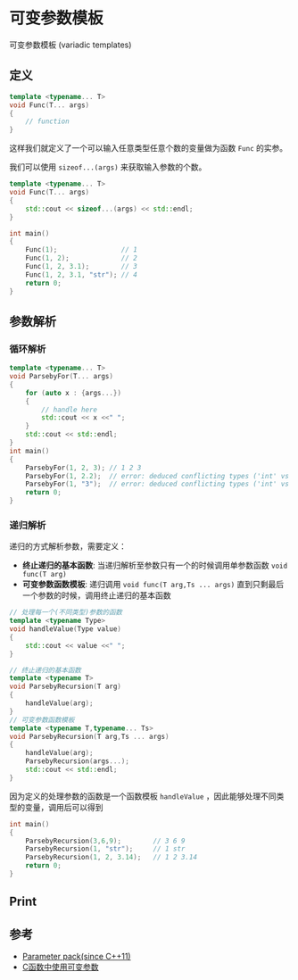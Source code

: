 # 可变参数模板


可变参数模板 (variadic templates)
## 定义
```cpp
template <typename... T>
void Func(T... args)
{
    // function 
}

```
这样我们就定义了一个可以输入任意类型任意个数的变量做为函数 `Func` 的实参。

我们可以使用 `sizeof...(args)` 来获取输入参数的个数。
```cpp
template <typename... T>
void Func(T... args)
{
    std::cout << sizeof...(args) << std::endl;
}

int main()
{
    Func(1);                // 1
    Func(1, 2);             // 2
    Func(1, 2, 3.1);        // 3
    Func(1, 2, 3.1, "str"); // 4
    return 0;
}
```

## 参数解析
### 循环解析
```cpp
template <typename... T>
void ParsebyFor(T... args)
{
    for (auto x : {args...})
    {
        // handle here
        std::cout << x <<" ";
    }
    std::cout << std::endl;
}
int main()
{
    ParsebyFor(1, 2, 3); // 1 2 3
    ParsebyFor(1, 2.2);  // error: deduced conflicting types ('int' vs 'double') for initializer list element type
    ParsebyFor(1, "3");  // error: deduced conflicting types ('int' vs 'const char *') for initializer list element type
    return 0;
}
```


### 递归解析

递归的方式解析参数，需要定义：
- **终止递归的基本函数**: 当递归解析至参数只有一个的时候调用单参数函数 `void func(T arg)`
- **可变参数函数模板**: 递归调用 `void func(T arg,Ts ... args)` 直到只剩最后一个参数的时候，调用终止递归的基本函数
```cpp
// 处理每一个(不同类型)参数的函数
template <typename Type>
void handleValue(Type value)
{
    std::cout << value <<" ";
}

// 终止递归的基本函数
template <typename T>
void ParsebyRecursion(T arg)
{
    handleValue(arg);
}
// 可变参数函数模板
template <typename T,typename... Ts>
void ParsebyRecursion(T arg,Ts ... args)
{
    handleValue(arg);
    ParsebyRecursion(args...);
    std::cout << std::endl;
}
```
因为定义的处理参数的函数是一个函数模板 `handleValue` ，因此能够处理不同类型的变量，调用后可以得到
```cpp
int main()
{
    ParsebyRecursion(3,6,9);        // 3 6 9 
    ParsebyRecursion(1, "str");     // 1 str
    ParsebyRecursion(1, 2, 3.14);   // 1 2 3.14 
    return 0;
}
```



## Print
<!-- 这就和 Python 内的 `print()` 函数类似，能够打印不同的变量 -->



## 参考
- [Parameter pack(since C++11)](https://en.cppreference.com/w/cpp/language/parameter_pack)
- [C函数中使用可变参数](https://www.cnblogs.com/delmory/p/3910874.html)